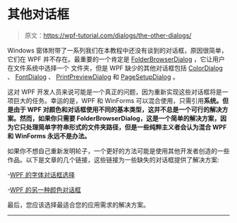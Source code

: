 # 其他对话框

> 原文：<https://wpf-tutorial.com/dialogs/the-other-dialogs/>

Windows 窗体附带了一系列我们在本教程中还没有谈到的对话框，原因很简单，它们在 WPF 并不存在。最重要的一个肯定是 [FolderBrowserDialog](http://msdn.microsoft.com/en-us/library/system.windows.forms.folderbrowserdialog.aspx) ，它让用户在文件系统中选择一个 文件夹，但是 WPF 缺少的其他对话框包括 [ColorDialog](http://msdn.microsoft.com/en-us/library/system.windows.forms.colordialog.aspx) 、 [FontDialog](http://msdn.microsoft.com/en-us/library/system.windows.forms.fontdialog.aspx) 、 [PrintPreviewDialog](http://msdn.microsoft.com/en-us/library/system.windows.forms.printpreviewdialog.aspx) 和 [PageSetupDialog](http://msdn.microsoft.com/en-us/library/system.windows.forms.pagesetupdialog.aspx) 。

这对 WPF 开发人员来说可能是一个真正的问题，因为重新实现这些对话框将是一项巨大的任务。幸运的是，WPF 和 WinForms 可以混合使用，只需引用**系统。但是由于 WPF 对颜色和对话框使用不同的基本类型，这并不总是一个可行的解决方案。然而，如果你只需要 FolderBrowserDialog，这是一个简单的解决方案，因为它只处理简单字符串形式的文件夹路径，但是一些纯粹主义者会认为混合 WPF 和 WinForms 永远不是办法。**

如果你不想自己重新发明轮子，一个更好的方法可能是使用其他开发者创造的一些作品。以下是文章的几个链接，这些链接为一些缺失的对话框提供了解决方案:

-[WPF 的字体对话框选择](http://www.codeproject.com/Articles/368070/A-WPF-Font-Picker-with-Color)

-[WPF 的另一种颜色对话框](http://www.codeproject.com/Articles/33001/WPF-A-Simple-Color-Picker-With-Preview)

最后，您应该选择最适合您的应用需求的解决方案。

* * *